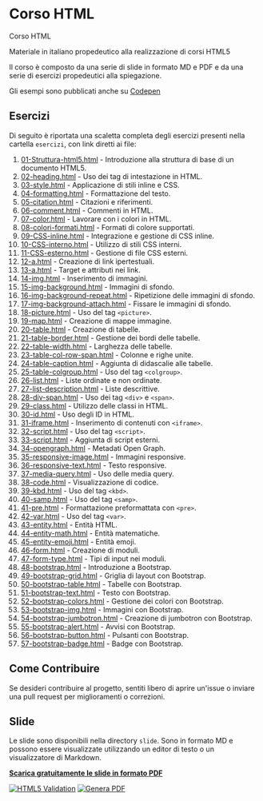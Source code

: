 # Corso HTML

Corso HTML

Materiale in italiano propedeutico alla realizzazione di corsi HTML5

Il corso è composto da una serie di slide in formato MD e PDF e da una serie di esercizi propedeutici alla spiegazione.

Gli esempi sono pubblicati anche su [Codepen](https://codepen.io/collection/kNxEPO?grid_type=list&sort_by=itemcreatedat)

## Esercizi

Di seguito è riportata una scaletta completa degli esercizi presenti nella cartella `esercizi`, con link diretti ai file:

1. [01-Struttura-html5.html](https://github.com/matteobaccan/CorsoHTML/blob/main/esercizi/01-Struttura-html5.html) - Introduzione alla struttura di base di un documento HTML5.
2. [02-heading.html](https://github.com/matteobaccan/CorsoHTML/blob/main/esercizi/02-heading.html) - Uso dei tag di intestazione in HTML.
3. [03-style.html](https://github.com/matteobaccan/CorsoHTML/blob/main/esercizi/03-style.html) - Applicazione di stili inline e CSS.
4. [04-formatting.html](https://github.com/matteobaccan/CorsoHTML/blob/main/esercizi/04-formatting.html) - Formattazione del testo.
5. [05-citation.html](https://github.com/matteobaccan/CorsoHTML/blob/main/esercizi/05-citation.html) - Citazioni e riferimenti.
6. [06-comment.html](https://github.com/matteobaccan/CorsoHTML/blob/main/esercizi/06-comment.html) - Commenti in HTML.
7. [07-color.html](https://github.com/matteobaccan/CorsoHTML/blob/main/esercizi/07-color.html) - Lavorare con i colori in HTML.
8. [08-colori-formati.html](https://github.com/matteobaccan/CorsoHTML/blob/main/esercizi/08-colori-formati.html) - Formati di colore supportati.
9. [09-CSS-inline.html](https://github.com/matteobaccan/CorsoHTML/blob/main/esercizi/09-CSS-inline.html) - Integrazione e gestione di CSS inline.
10. [10-CSS-interno.html](https://github.com/matteobaccan/CorsoHTML/blob/main/esercizi/10-CSS-interno.html) - Utilizzo di stili CSS interni.
11. [11-CSS-esterno.html](https://github.com/matteobaccan/CorsoHTML/blob/main/esercizi/11-CSS-esterno.html) - Gestione di file CSS esterni.
12. [12-a.html](https://github.com/matteobaccan/CorsoHTML/blob/main/esercizi/12-a.html) - Creazione di link ipertestuali.
13. [13-a.html](https://github.com/matteobaccan/CorsoHTML/blob/main/esercizi/13-a.html) - Target e attributi nei link.
14. [14-img.html](https://github.com/matteobaccan/CorsoHTML/blob/main/esercizi/14-img.html) - Inserimento di immagini.
15. [15-img-background.html](https://github.com/matteobaccan/CorsoHTML/blob/main/esercizi/15-img-background.html) - Immagini di sfondo.
16. [16-img-background-repeat.html](https://github.com/matteobaccan/CorsoHTML/blob/main/esercizi/16-img-background-repeat.html) - Ripetizione delle immagini di sfondo.
17. [17-img-background-attach.html](https://github.com/matteobaccan/CorsoHTML/blob/main/esercizi/17-img-background-attach.html) - Fissare le immagini di sfondo.
18. [18-picture.html](https://github.com/matteobaccan/CorsoHTML/blob/main/esercizi/18-picture.html) - Uso del tag `<picture>`.
19. [19-map.html](https://github.com/matteobaccan/CorsoHTML/blob/main/esercizi/19-map.html) - Creazione di mappe immagine.
20. [20-table.html](https://github.com/matteobaccan/CorsoHTML/blob/main/esercizi/20-table.html) - Creazione di tabelle.
21. [21-table-border.html](https://github.com/matteobaccan/CorsoHTML/blob/main/esercizi/21-table-border.html) - Gestione dei bordi delle tabelle.
22. [22-table-width.html](https://github.com/matteobaccan/CorsoHTML/blob/main/esercizi/22-table-width.html) - Larghezza delle tabelle.
23. [23-table-col-row-span.html](https://github.com/matteobaccan/CorsoHTML/blob/main/esercizi/23-table-col-row-span.html) - Colonne e righe unite.
24. [24-table-caption.html](https://github.com/matteobaccan/CorsoHTML/blob/main/esercizi/24-table-caption.html) - Aggiunta di didascalie alle tabelle.
25. [25-table-colgroup.html](https://github.com/matteobaccan/CorsoHTML/blob/main/esercizi/25-table-colgroup.html) - Uso del tag `<colgroup>`.
26. [26-list.html](https://github.com/matteobaccan/CorsoHTML/blob/main/esercizi/26-list.html) - Liste ordinate e non ordinate.
27. [27-list-description.html](https://github.com/matteobaccan/CorsoHTML/blob/main/esercizi/27-list-description.html) - Liste descrittive.
28. [28-div-span.html](https://github.com/matteobaccan/CorsoHTML/blob/main/esercizi/28-div-span.html) - Uso dei tag `<div>` e `<span>`.
29. [29-class.html](https://github.com/matteobaccan/CorsoHTML/blob/main/esercizi/29-class.html) - Utilizzo delle classi in HTML.
30. [30-id.html](https://github.com/matteobaccan/CorsoHTML/blob/main/esercizi/30-id.html) - Uso degli ID in HTML.
31. [31-iframe.html](https://github.com/matteobaccan/CorsoHTML/blob/main/esercizi/31-iframe.html) - Inserimento di contenuti con `<iframe>`.
32. [32-script.html](https://github.com/matteobaccan/CorsoHTML/blob/main/esercizi/32-script.html) - Uso del tag `<script>`.
33. [33-script.html](https://github.com/matteobaccan/CorsoHTML/blob/main/esercizi/33-script.html) - Aggiunta di script esterni.
34. [34-opengraph.html](https://github.com/matteobaccan/CorsoHTML/blob/main/esercizi/34-opengraph.html) - Metadati Open Graph.
35. [35-responsive-image.html](https://github.com/matteobaccan/CorsoHTML/blob/main/esercizi/35-responsive-image.html) - Immagini responsive.
36. [36-responsive-text.html](https://github.com/matteobaccan/CorsoHTML/blob/main/esercizi/36-responsive-text.html) - Testo responsive.
37. [37-media-query.html](https://github.com/matteobaccan/CorsoHTML/blob/main/esercizi/37-media-query.html) - Uso delle media query.
38. [38-code.html](https://github.com/matteobaccan/CorsoHTML/blob/main/esercizi/38-code.html) - Visualizzazione di codice.
39. [39-kbd.html](https://github.com/matteobaccan/CorsoHTML/blob/main/esercizi/39-kbd.html) - Uso del tag `<kbd>`.
40. [40-samp.html](https://github.com/matteobaccan/CorsoHTML/blob/main/esercizi/40-samp.html) - Uso del tag `<samp>`.
41. [41-pre.html](https://github.com/matteobaccan/CorsoHTML/blob/main/esercizi/41-pre.html) - Formattazione preformattata con `<pre>`.
42. [42-var.html](https://github.com/matteobaccan/CorsoHTML/blob/main/esercizi/42-var.html) - Uso del tag `<var>`.
43. [43-entity.html](https://github.com/matteobaccan/CorsoHTML/blob/main/esercizi/43-entity.html) - Entità HTML.
44. [44-entity-math.html](https://github.com/matteobaccan/CorsoHTML/blob/main/esercizi/44-entity-math.html) - Entità matematiche.
45. [45-entity-emoji.html](https://github.com/matteobaccan/CorsoHTML/blob/main/esercizi/45-entity-emoji.html) - Entità emoji.
46. [46-form.html](https://github.com/matteobaccan/CorsoHTML/blob/main/esercizi/46-form.html) - Creazione di moduli.
47. [47-form-type.html](https://github.com/matteobaccan/CorsoHTML/blob/main/esercizi/47-form-type.html) - Tipi di input nei moduli.
48. [48-bootstrap.html](https://github.com/matteobaccan/CorsoHTML/blob/main/esercizi/48-bootstrap.html) - Introduzione a Bootstrap.
49. [49-bootstrap-grid.html](https://github.com/matteobaccan/CorsoHTML/blob/main/esercizi/49-bootstrap-grid.html) - Griglia di layout con Bootstrap.
50. [50-bootstrap-table.html](https://github.com/matteobaccan/CorsoHTML/blob/main/esercizi/50-bootstrap-table.html) - Tabelle con Bootstrap.
51. [51-bootstrap-text.html](https://github.com/matteobaccan/CorsoHTML/blob/main/esercizi/51-bootstrap-text.html) - Testo con Bootstrap.
52. [52-bootstrap-colors.html](https://github.com/matteobaccan/CorsoHTML/blob/main/esercizi/52-bootstrap-colors.html) - Gestione dei colori con Bootstrap.
53. [53-bootstrap-img.html](https://github.com/matteobaccan/CorsoHTML/blob/main/esercizi/53-bootstrap-img.html) - Immagini con Bootstrap.
54. [54-bootstrap-jumbotron.html](https://github.com/matteobaccan/CorsoHTML/blob/main/esercizi/54-bootstrap-jumbotron.html) - Creazione di jumbotron con Bootstrap.
55. [55-bootstrap-alert.html](https://github.com/matteobaccan/CorsoHTML/blob/main/esercizi/55-bootstrap-alert.html) - Avvisi con Bootstrap.
56. [56-bootstrap-button.html](https://github.com/matteobaccan/CorsoHTML/blob/main/esercizi/56-bootstrap-button.html) - Pulsanti con Bootstrap.
57. [57-bootstrap-badge.html](https://github.com/matteobaccan/CorsoHTML/blob/main/esercizi/57-bootstrap-badge.html) - Badge con Bootstrap.

## Come Contribuire

Se desideri contribuire al progetto, sentiti libero di aprire un'issue o inviare una pull request per miglioramenti o correzioni.

## Slide

Le slide sono disponibili nella directory `slide`. Sono in formato MD e possono essere visualizzate utilizzando un editor di testo o un visualizzatore di Markdown.

__[Scarica gratuitamente le slide in formato PDF](https://github.com/matteobaccan/CorsoHTML/blob/main/slide/CorsoHTML.pdf)__

[![HTML5 Validation](https://github.com/matteobaccan/CorsoHTML/actions/workflows/validation.yml/badge.svg)](https://github.com/matteobaccan/CorsoHTML/actions/workflows/validation.yml)
[![Genera PDF](https://github.com/matteobaccan/CorsoHTML/actions/workflows/generatepdf.yml/badge.svg)](https://github.com/matteobaccan/CorsoHTML/actions/workflows/generatepdf.yml)
